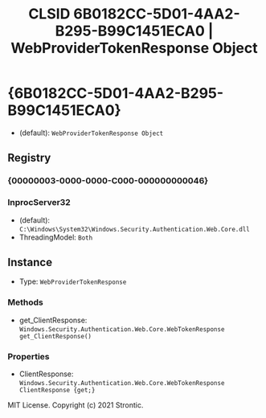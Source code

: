 ﻿---
title: "CLSID 6B0182CC-5D01-4AA2-B295-B99C1451ECA0 | WebProviderTokenResponse Object"
excerpt: What is COM-Object CLSID 6B0182CC-5D01-4AA2-B295-B99C1451ECA0?
---

# {6B0182CC-5D01-4AA2-B295-B99C1451ECA0}

* (default): `WebProviderTokenResponse Object`

## Registry


### {00000003-0000-0000-C000-000000000046}


### InprocServer32

* (default): `C:\Windows\System32\Windows.Security.Authentication.Web.Core.dll`
* ThreadingModel: `Both`

## Instance

* Type: `WebProviderTokenResponse`

### Methods

* get_ClientResponse: `Windows.Security.Authentication.Web.Core.WebTokenResponse get_ClientResponse()`

### Properties

* ClientResponse: `Windows.Security.Authentication.Web.Core.WebTokenResponse ClientResponse {get;}`

MIT License. Copyright (c) 2021 Strontic.



